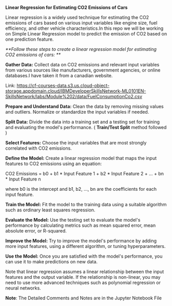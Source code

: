 **Linear Regression for Estimating CO2 Emissions of Cars**

Linear regression is a widely used technique for estimating the CO2 emissions of cars based on various input variables like engine size, fuel efficiency, and other vehicle characteristics.In this repo we will be working on Simple Linear Regression model to predict the emission of CO2 based on one prediction feature.

_**Follow these steps to create a linear regression model for estimating CO2 emissions of cars:
**_

**Gather Data:** Collect data on CO2 emissions and relevant input variables from various sources like manufacturers, government agencies, or online databases.I have taken it from a canadian website.

Link: https://cf-courses-data.s3.us.cloud-object-storage.appdomain.cloud/IBMDeveloperSkillsNetwork-ML0101EN-SkillsNetwork/labs/Module%202/data/FuelConsumptionCo2.csv

**Prepare and Understand Data:** Clean the data by removing missing values and outliers. Normalize or standardize the input variables if needed.

**Split Data:** Divide the data into a training set and a testing set for training and evaluating the model's performance. ( **Train/Test Split** method followed )

**Select Features:** Choose the input variables that are most strongly correlated with CO2 emissions.

**Define the Model:** Create a linear regression model that maps the input features to CO2 emissions using an equation:

CO2 Emissions = b0 + b1 * Input Feature 1 + b2 * Input Feature 2 + ... + bn * Input Feature n

where b0 is the intercept and b1, b2, ..., bn are the coefficients for each input feature.

**Train the Model:** Fit the model to the training data using a suitable algorithm such as ordinary least squares regression.

**Evaluate the Model:** Use the testing set to evaluate the model's performance by calculating metrics such as mean squared error, mean absolute error, or R-squared.

**Improve the Model:** Try to improve the model's performance by adding more input features, using a different algorithm, or tuning hyperparameters.

**Use the Model:** Once you are satisfied with the model's performance, you can use it to make predictions on new data.

Note that linear regression assumes a linear relationship between the input features and the output variable. If the relationship is non-linear, you may need to use more advanced techniques such as polynomial regression or neural networks.


**Note**: The Detailed Comments and Notes are in the Jupyter Notebook File
